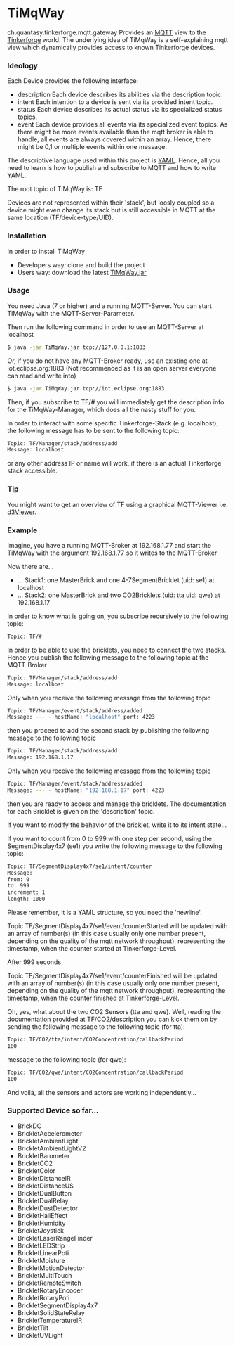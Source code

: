 # TiMqWay
ch.quantasy.tinkerforge.mqtt.gateway
Provides an [MQTT] view to the [Tinkerforge](tm) world.
The underlying idea of TiMqWay is a self-explaining mqtt view which dynamically provides access to known Tinkerforge devices. 

### Ideology
Each Device provides the following interface:
* description Each device describes its abilities via the description topic.
* intent Each intention to a device is sent via its provided intent topic. 
* status Each device describes its actual status via its specialized status topics.
* event Each device provides all events via its specialized event topics. As there might be more events available than the mqtt broker is able to handle, all events are always covered within an array. Hence, there might be 0,1 or multiple events within one message.

The descriptive language used within this project is [YAML]. Hence, all you need to learn is how to publish and subscribe to MQTT and how to write YAML.

The root topic of TiMqWay is: TF

Devices are not represented within their 'stack', but loosly coupled so a device might even change its stack but is still accessible in MQTT at the same location (TF/device-type/UID).

### Installation
In order to install TiMqWay 
* Developers way: clone and build the project
* Users way: download the latest [TiMqWay.jar]
 
### Usage
You need Java (7 or higher) and a running MQTT-Server. You can start TiMqWay with the MQTT-Server-Parameter.

Then run the following command in order to use an MQTT-Server at localhost
```sh
$ java -jar TiMqWay.jar tcp://127.0.0.1:1883
```
Or, if you do not have any MQTT-Broker ready, use an existing one at iot.eclipse.org:1883 (Not recommended as it is an open server everyone can read and write into)
```sh
$ java -jar TiMqWay.jar tcp://iot.eclipse.org:1883
```

Then, if you subscribe to TF/# you will immediately get the description info for the TiMqWay-Manager, which does all the nasty stuff for you.

In order to interact with some specific Tinkerforge-Stack (e.g. localhost), the following message has to be sent to the following topic:
```sh
Topic: TF/Manager/stack/address/add
Message: localhost
```
or any other address IP or name will work, if there is an actual Tinkerforge stack accessible.

### Tip
You might want to get an overview of TF using a graphical MQTT-Viewer i.e. [d3Viewer].

 [tinkerforge]:<http://www.tinkerforge.com/en>
 [MQTT]: <http://mqtt.org/>
 [TiMqWay.jar]: <https://prof.hti.bfh.ch/knr1/TiMqWay.jar>
 [d3Viewer]: <https://github.com/hardillb/d3-MQTT-Topic-Tree>
 [YAML]: <https://en.wikipedia.org/wiki/YAML>

### Example
Imagine, you have a running MQTT-Broker at 192.168.1.77
and start the TiMqWay with the argument 192.168.1.77 so it writes to the MQTT-Broker

Now there are...
* ... Stack1: one MasterBrick and one 4-7SegmentBricklet (uid: se1) at localhost
* ... Stack2: one MasterBrick and two CO2Bricklets (uid: tta uid: qwe) at 192.168.1.17

In order to know what is going on, you subscribe recursively to the following topic:
```sh
Topic: TF/#
```
In order to be able to use the bricklets, you need to connect the two stacks. Hence you publish the following message to the following topic at the MQTT-Broker
```sh
Topic: TF/Manager/stack/address/add
Message: localhost
```
Only when you receive the following message from the following topic
```sh
Topic: TF/Manager/event/stack/address/added
Message: --- - hostName: "localhost" port: 4223
```
then you proceed to add the second stack by publishing the following message to the following topic
```sh
Topic: TF/Manager/stack/address/add
Message: 192.168.1.17
```
Only when you receive the following message from the following topic
```sh
Topic: TF/Manager/event/stack/address/added
Message: --- - hostName: "192.168.1.17" port: 4223
```
then you are ready to access and manage the bricklets. The documentation for each Bricklet is given on the 'description' topic.

If you want to modify the behavior of the bricklet, write it to its intent state...

If you want to count from 0 to 999 with one step per second, using the SegmentDisplay4x7 (se1) you write the following message to the following topic:
```sh
Topic: TF/SegmentDisplay4x7/se1/intent/counter
Message: 
from: 0
to: 999
increment: 1
length: 1000
```
Please remember, it is a YAML structure, so you need the 'newline'.

Topic TF/SegmentDisplay4x7/se1/event/counterStarted will be updated with an array of number(s) (in this case usually only one number present, depending on the quality of the mqtt network throughput), representing the timestamp, when the counter started at Tinkerforge-Level.

After 999 seconds

Topic TF/SegmentDisplay4x7/se1/event/counterFinished will be updated with an array of number(s) (in this case usually only one number present, depending on the quality of the mqtt network throughput), representing the timestamp, when the counter finished at Tinkerforge-Level.


Oh, yes, what about the two CO2 Sensors (tta and qwe). Well, reading the documentation provided at TF/CO2/description you can kick them on by sending the following
message to the following topic (for tta):
```sh
Topic: TF/CO2/tta/intent/CO2Concentration/callbackPeriod
100
```

message to the following topic (for qwe):
```sh
Topic: TF/CO2/qwe/intent/CO2Concentration/callbackPeriod
100
```

And voilà, all the sensors and actors are working independently...



### Supported Device so far...
* BrickDC
* BrickletAccelerometer
* BrickletAmbientLight
* BrickletAmbientLightV2
* BrickletBarometer
* BrickletCO2
* BrickletColor
* BrickletDistanceIR
* BrickletDistanceUS
* BrickletDualButton
* BrickletDualRelay
* BrickletDustDetector
* BrickletHallEffect
* BrickletHumidity
* BrickletJoystick
* BrickletLaserRangeFinder
* BrickletLEDStrip
* BrickletLinearPoti
* BrickletMoisture
* BrickletMotionDetector
* BrickletMultiTouch
* BrickletRemoteSwitch
* BrickletRotaryEncoder
* BrickletRotaryPoti
* BrickletSegmentDisplay4x7
* BrickletSolidStateRelay
* BrickletTemperatureIR
* BrickletTilt
* BrickletUVLight

